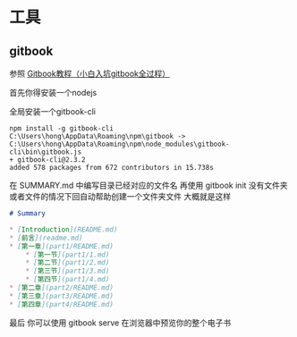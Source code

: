 # 工具
## gitbook
参照
[Gitbook教程（小白入坑gitbook全过程）](https://www.jianshu.com/p/0388d8bb49a7)

首先你得安装一个nodejs
 
全局安装一个gitbook-cli
```shell script
npm install -g gitbook-cli
C:\Users\hong\AppData\Roaming\npm\gitbook -> C:\Users\hong\AppData\Roaming\npm\node_modules\gitbook-cli\bin\gitbook.js
+ gitbook-cli@2.3.2
added 578 packages from 672 contributors in 15.738s
```

在 SUMMARY.md 中编写目录已经对应的文件名
再使用 gitbook init 
没有文件夹或者文件的情况下回自动帮助创建一个文件夹文件
大概就是这样
```markdown
# Summary

* [Introduction](README.md)
* [前言](readme.md)
* [第一章](part1/README.md)
    * [第一节](part1/1.md)
    * [第二节](part1/2.md)
    * [第三节](part1/3.md)
    * [第四节](part1/4.md)
* [第二章](part2/README.md)
* [第三章](part3/README.md)
* [第四章](part4/README.md)
```

最后 你可以使用 gitbook serve
在浏览器中预览你的整个电子书